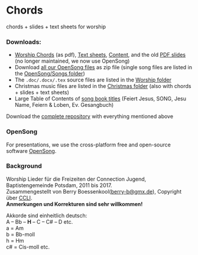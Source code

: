 # Chords
chords + slides + text sheets for worship

### Downloads:

* [Worship Chords](https://github.com/brry/chords/raw/master/Worship/Worship_Chords.pdf) (as pdf),
[Text sheets](https://github.com/brry/chords/raw/master/Worship/Worship_Text.pdf), 
[Content](https://github.com/brry/chords/raw/master/Worship/inhalt.pdf), and the old
[PDF slides](https://github.com/brry/chords/raw/master/Worship/Worship_slides.pdf) (no longer maintained, we now use OpenSong)
* Download [all our OpenSong files](https://minhaskamal.github.io/DownGit/#/home?url=https://github.com/brry/chords/tree/master/OpenSong) as zip file
(single song files are listed in the 
[OpenSong/Songs folder](https://github.com/brry/chords/tree/master/OpenSong/Songs))  
* The `.doc/.docx/.tex` source files are listed in the [Worship folder](https://github.com/brry/chords/tree/master/Worship)
* Christmas music files are listed in the 
[Christmas folder](https://github.com/brry/chords/tree/master/Christmas) (also with chords + slides + text sheets)
* Large Table of Contents of 
[song book titles](https://github.com/brry/chords/raw/master/Worship/Liederbuecher_aktiveZeile.xlsm) 
(Feiert Jesus, SONG, Jesu Name, Feiern & Loben, Ev. Gesangbuch)

Download the [complete repository](https://github.com/brry/chords/archive/master.zip) with everything mentioned above


### OpenSong

For presentations, we use the cross-platform free and open-source software [OpenSong](http://www.opensong.org/).


### Background

Worship Lieder für die Freizeiten der Connection Jugend, Baptistengemeinde Potsdam, 2011 bis 2017.  
Zusammengestellt von Berry Boessenkool(<berry-b@gmx.de>), Copyright über [CCLI](http://de.ccli.com/liedlizenz).  
**Anmerkungen und Korrekturen sind sehr willkommen!**

Akkorde sind einheitlich deutsch:  
A – Bb – **H** – C – C# – D etc.  
a = Am  
b = Bb-moll  
h = Hm  
c# = Cis-moll etc.


